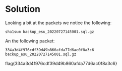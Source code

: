 # Solution

Looking a bit at the packets we notice the following:
```
sha1sum backup_esu_20220727145001.sql.gz
```
An the following packet:
```
334a3d4f976cdf39d49b860afda77d6ac0f8a3c6  backup_esu_20220727145001.sql.gz
```

flag{334a3d4f976cdf39d49b860afda77d6ac0f8a3c6}
